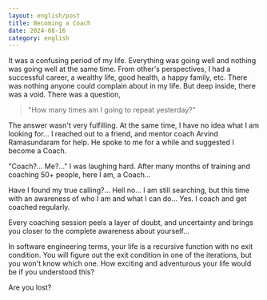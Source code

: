 ```yaml
---
layout: english/post
title: Becoming a Coach
date: 2024-08-16
category: english
---
```


It was a confusing period of my life. Everything was going well and nothing was going well at the same time. From other's perspectives, I had a successful career, a wealthy life, good health, a happy family, etc. There was nothing anyone could complain about in my life. But deep inside, there was a void. There was a question,

> "How many times am I going to repeat yesterday?"

The answer wasn't very fulfilling. At the same time, I have no idea what I am looking for... I reached out to a friend, and mentor coach Arvind Ramasundaram for help. He spoke to me for a while and suggested I become a Coach.

"Coach?... Me?..." I was laughing hard. After many months of training and coaching 50+ people, here I am, a Coach...

Have I found my true calling?... Hell no... I am still searching, but this time with an awareness of who I am and what I can do... Yes. I coach and get coached regularly.

Every coaching session peels a layer of doubt, and uncertainty and brings you closer to the complete awareness about yourself...

In software engineering terms, your life is a recursive function with no exit condition. You will figure out the exit condition in one of the iterations, but you won't know which one. How exciting and adventurous your life would be if you understood this?

Are you lost?
